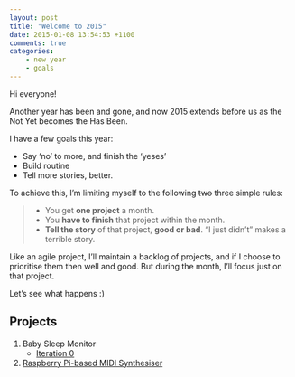 ```yaml
---
layout: post
title: "Welcome to 2015"
date: 2015-01-08 13:54:53 +1100
comments: true
categories:
    - new year
    - goals
---
```

Hi everyone!

Another year has been and gone, and now 2015 extends before us as the Not Yet becomes the Has Been.

I have a few goals this year:

* Say ‘no’ to more, and finish the ‘yeses’
* Build routine
* Tell more stories, better.

To achieve this, I’m limiting myself to the following <s>two</s>  three simple rules:

> * You get **one project** a month.
> * You **have to finish** that project within the month.
> * **Tell the story** of that project, **good or bad**. “I just didn’t” makes a terrible story.

Like an agile project, I’ll maintain a backlog of projects, and if I choose to prioritise them then well and good. But during the month, I’ll focus just on that project.

Let’s see what happens :)

## Projects

1. Baby Sleep Monitor
	* [Iteration 0][1]
2. [Raspberry Pi-based MIDI Synthesiser][2]

[1]: /blog/2015/01/30/baby-sleep-monitor/
[2]: /blog/2015/02/28/midi-synth-with-raspberry-p/